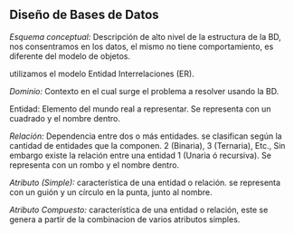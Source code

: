 ## Diseño de Bases de Datos

*Esquema conceptual:* Descripción de alto nivel de la estructura de la BD, nos consentramos en los datos, el mismo no tiene comportamiento, es diferente del modelo de objetos. 

utilizamos el modelo Entidad Interrelaciones (ER).

*Dominio:* Contexto en el cual surge el problema a resolver usando la BD. 

Entidad: Elemento del mundo real a representar. Se representa con un cuadrado y el nombre dentro. 

*Relación:* Dependencia entre dos o más entidades. se clasifican según la cantidad de entidades que la componen. 2 (Binaria), 3 (Ternaria), Etc., Sin embargo existe la relación entre una entidad 1 (Unaria ó recursiva). Se representa con un rombo y el nombre dentro.  

*Atributo (Simple):* característica de una entidad o relación. se representa con un guión y un círculo en la punta, junto al nombre.

*Atributo Compuesto:* característica de una entidad o relación, este se genera a partir de la combinacion de varios atributos simples.   


